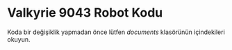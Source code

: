 # Valkyrie 9043 Robot Kodu

Koda bir değişiklik yapmadan önce lütfen *documents* klasörünün içindekileri okuyun.